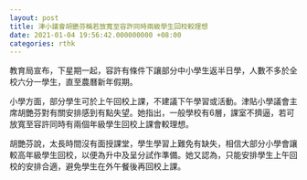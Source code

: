 ```yaml
---
layout: post
title: 津小議會胡艷芬稱若放寬至容許同時兩級學生回校較理想
date: 2021-01-04 19:56:42.000000000 +08:00
categories: rthk
---
```


教育局宣布，下星期一起，容許有條件下讓部分中小學生返半日學，人數不多於全校六分一學生，直至農曆新年假期。

小學方面，部分學生可於上午回校上課，不建議下午學習或活動。津貼小學議會主席胡艷芬對有關安排感到有點失望。她指出，一般學校有6層，課室不擠逼，若可放寬至容許同時有兩個年級學生回校上課會較理想。

胡艷芬說，太長時間沒有面授課堂，學生學習上難免有缺失，相信大部分小學會讓較高年級學生回校，以便為升中及呈分試作準備。她又認為，只能安排學生上午回校的安排合適，避免學生在外午餐後再回校上課。
